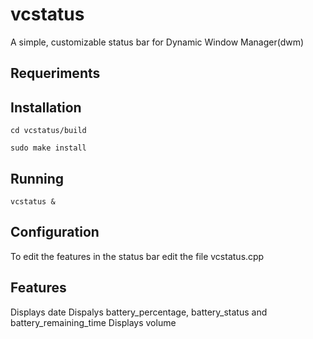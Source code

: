 # vcstatus

A simple, customizable status bar for Dynamic Window Manager(dwm)


## Requeriments


## Installation
```
cd vcstatus/build

sudo make install
```
## Running
```
vcstatus &
```
## Configuration

To edit the features in the status bar edit the file vcstatus.cpp

## Features

Displays date
Dispalys battery_percentage, battery_status and battery_remaining_time
Displays volume
